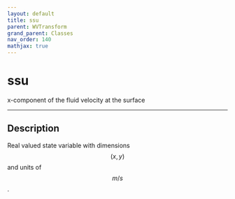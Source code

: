```yaml
---
layout: default
title: ssu
parent: WVTransform
grand_parent: Classes
nav_order: 140
mathjax: true
---
```


#  ssu

x-component of the fluid velocity at the surface


---

## Description
Real valued state variable with dimensions $$(x,y)$$ and units of $$m/s$$.

